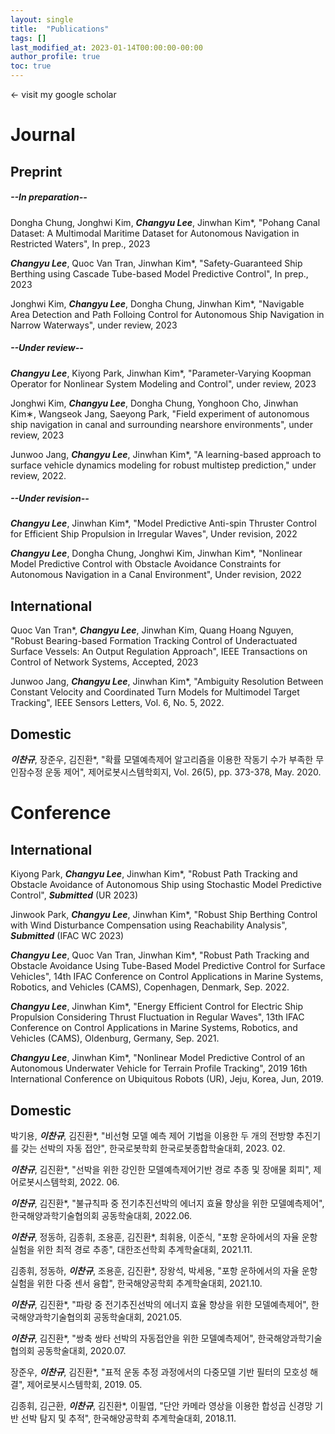```yaml
---
layout: single
title:  "Publications"
tags: []
last_modified_at: 2023-01-14T00:00:00-00:00
author_profile: true
toc: true
---
```


&larr; visit my google scholar

# Journal
## Preprint
##### --In preparation--
Dongha Chung, Jonghwi Kim, ***Changyu Lee***, Jinwhan Kim*, "Pohang Canal Dataset: A Multimodal Maritime Dataset for Autonomous Navigation in Restricted Waters", In prep., 2023

***Changyu Lee***, Quoc Van Tran, Jinwhan Kim*, "Safety-Guaranteed Ship Berthing using Cascade Tube-based Model Predictive Control", In prep., 2023

Jonghwi Kim, ***Changyu Lee***, Dongha Chung, Jinwhan Kim*, "Navigable Area Detection and Path Folloing Control for Autonomous Ship Navigation in Narrow Waterways", under review, 2023

##### --Under review--

***Changyu Lee***, Kiyong Park, Jinwhan Kim*, "Parameter-Varying Koopman Operator for Nonlinear System Modeling and Control", under review, 2023

Jonghwi Kim, ***Changyu Lee***, Dongha Chung, Yonghoon Cho, Jinwhan Kim∗, Wangseok Jang, Saeyong Park, "Field experiment of autonomous ship navigation in canal and surrounding nearshore environments", under review, 2023

Junwoo Jang, ***Changyu Lee***, Jinwhan Kim*, "A learning-based approach to surface vehicle dynamics modeling for robust multistep prediction," under review, 2022.

##### --Under revision--

***Changyu Lee***, Jinwhan Kim*, "Model Predictive Anti-spin Thruster Control for Efficient Ship Propulsion in Irregular Waves", Under revision, 2022

***Changyu Lee***, Dongha Chung, Jonghwi Kim, Jinwhan Kim*, "Nonlinear Model Predictive Control with Obstacle Avoidance Constraints for Autonomous Navigation in a Canal Environment", Under revision, 2022 

## International
<!-- (1st - 5 papers, 2nd - 5 papers) -->

<!-- ***Changyu Lee*** et al., "Deep Koopman Operator ~," In prep. (5/100), 2023 -->

<!-- Jonghwi Kim⁺, ***Changyu Lee⁺*** et al., "GPS-free Autonomous Navigation ~," In prep. (10/100), 2023 (⁺ eq. contrib.) -->

<!-- Dongha Chung, ***Changyu Lee*** et al., "Pohang Canal Dataset ~," In prep (100/100)., 2023 -->

Quoc Van Tran*, ***Changyu Lee***, Jinwhan Kim, Quang Hoang Nguyen, "Robust Bearing-based Formation Tracking Control of Underactuated Surface Vessels: An Output Regulation Approach", IEEE Transactions on Control of Network Systems, Accepted, 2023

Junwoo Jang, ***Changyu Lee***, Jinwhan Kim*, "Ambiguity Resolution Between Constant Velocity and Coordinated Turn Models for Multimodel Target Tracking", IEEE Sensors Letters, Vol. 6, No. 5, 2022.


## Domestic
***이찬규***, 장준우, 김진환*, "확률 모델예측제어 알고리즘을 이용한 작동기 수가 부족한 무인잠수정 운동 제어", 제어로봇시스템학회지, Vol. 26(5), pp. 373-378, May. 2020.


# Conference
## International
Kiyong Park, ***Changyu Lee***, Jinwhan Kim*, "Robust Path Tracking and Obstacle Avoidance of Autonomous Ship using Stochastic Model Predictive Control", ***Submitted*** (UR 2023)

Jinwook Park, ***Changyu Lee***, Jinwhan Kim*, "Robust Ship Berthing Control with Wind Disturbance Compensation using Reachability Analysis", ***Submitted*** (IFAC WC 2023)

***Changyu Lee***, Quoc Van Tran, Jinwhan Kim*, "Robust Path Tracking and Obstacle Avoidance Using Tube-Based Model Predictive Control for Surface Vehicles", 14th IFAC Conference on Control Applications in Marine Systems, Robotics, and Vehicles (CAMS), Copenhagen, Denmark, Sep. 2022.

***Changyu Lee***, Jinwhan Kim*, "Energy Efficient Control for Electric Ship Propulsion Considering Thrust Fluctuation in Regular Waves", 13th IFAC Conference on Control Applications in Marine Systems, Robotics, and Vehicles (CAMS), Oldenburg, Germany, Sep. 2021.

***Changyu Lee***, Jinwhan Kim*, "Nonlinear Model Predictive Control of an Autonomous Underwater Vehicle for Terrain Profile Tracking", 2019 16th International Conference on Ubiquitous Robots (UR), Jeju, Korea, Jun, 2019.


## Domestic
박기용, ***이찬규***, 김진환*, "비선형 모델 예측 제어 기법을 이용한 두 개의 전방향 추진기를 갖는 선박의 자동 접안", 한국로봇학회 한국로봇종합학술대회, 2023. 02.

***이찬규***, 김진환*, "선박을 위한 강인한 모델예측제어기반 경로 추종 및 장애물 회피", 제어로봇시스템학회, 2022. 06.

***이찬규***, 김진환*, "불규칙파 중 전기추진선박의 에너지 효율 향상을 위한 모델예측제어", 한국해양과학기술협의회 공동학술대회, 2022.06.

***이찬규***, 정동하, 김종휘, 조용훈, 김진환*, 최휘용, 이준식, "포항 운하에서의 자율 운항 실험을 위한 최적 경로 추종", 대한조선학회 추계학술대회, 2021.11.

김종휘, 정동하, ***이찬규***, 조용훈, 김진환*, 장왕석, 박세용, "포항 운하에서의 자율 운항 실험을 위한 다중 센서 융합", 한국해양공학회 추계학술대회, 2021.10.

***이찬규***, 김진환*, "파랑 중 전기추진선박의 에너지 효율 향상을 위한 모델예측제어", 한국해양과학기술협의회 공동학술대회, 2021.05.

***이찬규***, 김진환*, "쌍축 쌍타 선박의 자동접안을 위한 모델예측제어", 한국해양과학기술협의회 공동학술대회, 2020.07.

장준우, ***이찬규***, 김진환*, "표적 운동 추정 과정에서의 다중모델 기반 필터의 모호성 해결", 제어로봇시스템학회, 2019. 05.

김종휘, 김근환, ***이찬규***, 김진환*, 이필엽, "단안 카메라 영상을 이용한 합성곱 신경망 기반 선박 탐지 및 추적", 한국해양공학회 추계학술대회, 2018.11.


